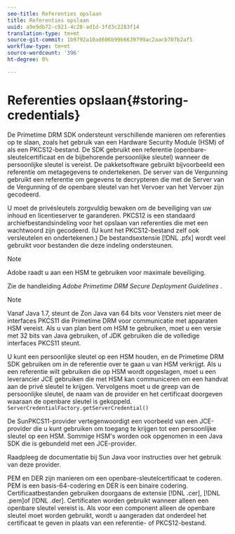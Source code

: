 ```yaml
---
seo-title: Referenties opslaan
title: Referenties opslaan
uuid: a9e9db72-c921-4c28-ad1d-3fd3c2283f14
translation-type: tm+mt
source-git-commit: 1b9792a10ad606b99b6639799ac2aacb707b2af5
workflow-type: tm+mt
source-wordcount: '396'
ht-degree: 0%

---
```



# Referenties opslaan{#storing-credentials}

De Primetime DRM SDK ondersteunt verschillende manieren om referenties op te slaan, zoals het gebruik van een Hardware Security Module (HSM) of als een PKCS12-bestand. De SDK gebruikt een referentie (openbare-sleutelcertificaat en de bijbehorende persoonlijke sleutel) wanneer de persoonlijke sleutel is vereist. De pakketsoftware gebruikt bijvoorbeeld een referentie om metagegevens te ondertekenen. De server van de Vergunning gebruikt een referentie om gegevens te decrypteren die met de Server van de Vergunning of de openbare sleutel van het Vervoer van het Vervoer zijn gecodeerd.

U moet de privésleutels zorgvuldig bewaken om de beveiliging van uw inhoud en licentieserver te garanderen. PKCS12 is een standaard archiefbestandsindeling voor het opslaan van referenties die met een wachtwoord zijn gecodeerd. (U kunt het PKCS12-bestand zelf ook versleutelen en ondertekenen.) De bestandsextensie [!DNL .pfx] wordt veel gebruikt voor bestanden die deze indeling ondersteunen.

>[!NOTE]
>
>Adobe raadt u aan een HSM te gebruiken voor maximale beveiliging.
>
>Zie de handleiding *Adobe Primetime DRM Secure Deployment Guidelines* .

>[!NOTE]
>
>Vanaf Java 1.7, steunt de Zon Java van 64 bits voor Vensters niet meer de interfaces PKCS11 die Primetime DRM voor communicatie met apparaten HSM vereist. Als u van plan bent om HSM te gebruiken, moet u een versie met 32 bits van Java gebruiken, of JDK gebruiken die de volledige interfaces PKCS11 steunt.

U kunt een persoonlijke sleutel op een HSM houden, en de Primetime DRM SDK gebruiken om in de referentie over te gaan u van HSM verkrijgt. Als u een referentie wilt gebruiken die op HSM wordt opgeslagen, moet u een leverancier JCE gebruiken die met HSM kan communiceren om een handvat aan de privé sleutel te krijgen. Vervolgens moet u de greep van de persoonlijke sleutel, de naam van de provider en het certificaat doorgeven waaraan de openbare sleutel is gekoppeld. `ServerCredentialFactory.getServerCredential()`

De SunPKCS11-provider vertegenwoordigt een voorbeeld van een JCE-provider die u kunt gebruiken om toegang te krijgen tot een persoonlijke sleutel op een HSM. Sommige HSM&#39;s worden ook opgenomen in een Java SDK die is gebundeld met een JCE-provider.

Raadpleeg de documentatie bij Sun Java voor instructies over het gebruik van deze provider.

PEM en DER zijn manieren om een openbare-sleutelcertificaat te coderen. PEM is een basis-64-codering en DER is een binaire codering. Certificaatbestanden gebruiken doorgaans de extensie [!DNL .cer], [!DNL .pem]of [!DNL .der]. Certificaten worden gebruikt wanneer alleen een openbare sleutel vereist is. Als voor een component alleen de openbare sleutel moet worden gebruikt, wordt u aangeraden dat onderdeel het certificaat te geven in plaats van een referentie- of PKCS12-bestand.
